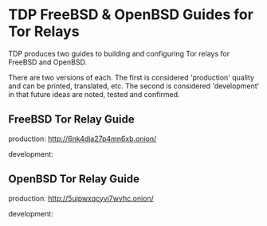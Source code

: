 # TDP FreeBSD & OpenBSD Guides for Tor Relays #

TDP produces two guides to building and configuring Tor relays for FreeBSD and OpenBSD.

There are two versions of each. The first is considered 'production' quality and can be printed, translated, etc.  The second is considered 'development' in that future ideas are noted, tested and confirmed.

## FreeBSD Tor Relay Guide

production: http://6nk4dja27p4mn6xb.onion/

development:

## OpenBSD Tor Relay Guide

production: http://5uipwxqcyvj7wvhc.onion/

development:

